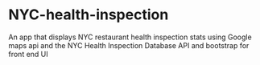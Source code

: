 # NYC-health-inspection
An app that displays NYC restaurant health inspection stats using Google maps api and the NYC Health Inspection Database API and bootstrap for front end UI
